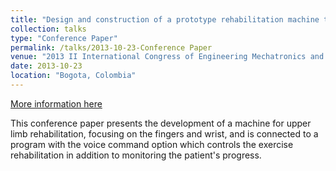 ```yaml
---
title: "Design and construction of a prototype rehabilitation machine to hand and wrist"
collection: talks
type: "Conference Paper"
permalink: /talks/2013-10-23-Conference Paper
venue: "2013 II International Congress of Engineering Mechatronics and Automation (CIIMA)"
date: 2013-10-23
location: "Bogota, Colombia"
---
```


[More information here](https://ieeexplore.ieee.org/abstract/document/6682785/)

This conference paper presents the development of a machine for upper limb rehabilitation, focusing on the fingers and wrist, and is connected to a program with the voice command option which controls the exercise rehabilitation in addition to monitoring the patient&apos;s progress.
